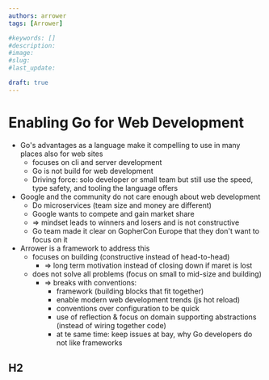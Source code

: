 ```yaml
---
authors: arrower
tags: [Arrower]

#keywords: []
#description:
#image:
#slug:
#last_update: 

draft: true
---
```


# Enabling Go for Web Development

* Go's advantages as a language make it compelling to use in many places also for web sites
  * focuses on cli and server development
  * Go is not build for web development
  * Driving force: solo developer or small team but still use the speed, type safety, and tooling the language offers
* Google and the community do not care enough about web development
  * Do microservices (team size and money are different)
  * Google wants to compete and gain market share
  * => mindset leads to winners and losers and is not constructive
  * Go team made it clear on GopherCon Europe that they don't want to focus on it
* Arrower is a framework to address this
  * focuses on building (constructive instead of head-to-head)
    * => long term motivation instead of closing down if maret is lost
  * does not solve all problems (focus on small to mid-size and building)
    * => breaks with conventions:
      * framework (building blocks that fit together)
      * enable modern web development trends (js hot reload)
      * conventions over configuration to be quick 
      * use of reflection & focus on domain supporting abstractions (instead of wiring together code)
      * at te same time: keep issues at bay, why Go developers do not like frameworks

<!-- truncate -->

## H2

